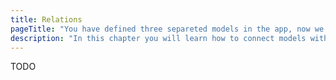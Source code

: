 ```yaml
---
title: Relations
pageTitle: "You have defined three separeted models in the app, now we will connect them with relations"
description: "In this chapter you will learn how to connect models with relations. You will also learn how to prepare fetchers to user either relations or ids to get entities."
---
```


TODO
